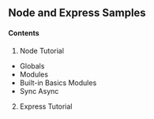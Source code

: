 ## Node and Express Samples

#### Contents

1. Node Tutorial

- Globals
- Modules
- Built-in Basics Modules
- Sync Async

2. Express Tutorial
